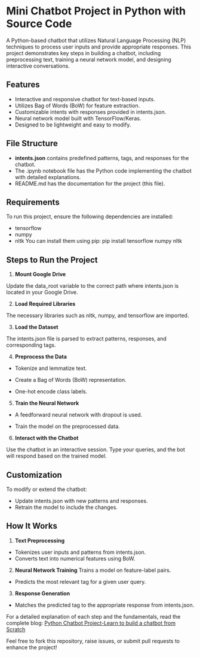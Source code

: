 # Mini Chatbot Project in Python with Source Code
A Python-based chatbot that utilizes Natural Language Processing (NLP) techniques to process user inputs and provide appropriate responses. This project demonstrates key steps in building a chatbot, including preprocessing text, training a neural network model, and designing interactive conversations.

## Features 
- Interactive and responsive chatbot for text-based inputs.
- Utilizes Bag of Words (BoW) for feature extraction.
- Customizable intents with responses provided in intents.json.
- Neural network model built with TensorFlow/Keras.
- Designed to be lightweight and easy to modify.

## File Structure 
- **intents.json** contains predefined patterns, tags, and responses for the chatbot.
- The .ipynb notebook file has the Python code implementing the chatbot with detailed explanations.
- README.md has the documentation for the project (this file).

## Requirements 
To run this project, ensure the following dependencies are installed:
- tensorflow
- numpy
- nltk
You can install them using pip:
pip install tensorflow numpy nltk


## Steps to Run the Project 

1. **Mount Google Drive**

Update the data_root variable to the correct path where intents.json is located in your Google Drive.

2. **Load Required Libraries**

The necessary libraries such as nltk, numpy, and tensorflow are imported.

3. **Load the Dataset**

The intents.json file is parsed to extract patterns, responses, and corresponding tags.

4. **Preprocess the Data**

- Tokenize and lemmatize text.

- Create a Bag of Words (BoW) representation.

- One-hot encode class labels.

5. **Train the Neural Network**

- A feedforward neural network with dropout is used.

- Train the model on the preprocessed data.

6. **Interact with the Chatbot**

Use the chatbot in an interactive session. Type your queries, and the bot will respond based on the trained model.

## Customization 
To modify or extend the chatbot:
- Update intents.json with new patterns and responses.
- Retrain the model to include the changes.

## How It Works
1. **Text Preprocessing**
- Tokenizes user inputs and patterns from intents.json.
- Converts text into numerical features using BoW.
2. **Neural Network Training**
 Trains a model on feature-label pairs.
- Predicts the most relevant tag for a given user query.
3. **Response Generation**
- Matches the predicted tag to the appropriate response from intents.json.



For a detailed explanation of each step and the fundamentals, read the complete blog: [Python Chatbot Project-Learn to build a chatbot from Scratch](https://www.projectpro.io/article/python-chatbot-project-learn-to-build-a-chatbot-from-scratch/429)

Feel free to fork this repository, raise issues, or submit pull requests to enhance the project!

